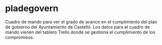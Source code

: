 # pladegovern
Cuadro de mando para ver el grado de avance en el cumplimiento del plan de gobierno del Ayuntamiento de Castelló. Los datos para el cuadro de mando vienen del tablero Trello donde se gestiona el cumplimiento de los compromisos.
